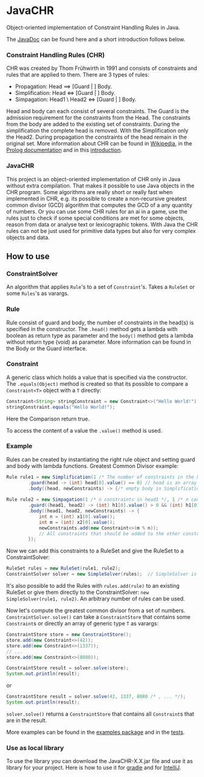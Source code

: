 # JavaCHR
Object-oriented implementation of Constraint Handling Rules in Java.

The [JavaDoc](javadoc/index.html) can be found here and a short introduction follows below.

### Constraint Handling Rules (CHR)
CHR was created by Thom Frühwirth in 1991 and consists of constraints and rules that are applied to them. There are 3 types of rules:

- Propagation: Head ==> \[Guard | \] Body.
- Simplification: Head <=> \[Guard | \] Body.
- Simpagation: Head1 \ Head2 <=> \[Guard | \] Body.

Head and body can each consist of several constraints. The Guard is the admission requirement for the constraints from the Head.
The constraints from the body are added to the existing set of constraints. During the simplification the complete head is removed. With the Simplification only the Head2. During propagation the constraints of the head remain in the original set. 
More information about CHR can be found in [Wikipedia](https://en.wikipedia.org/wiki/Constraint_Handling_Rules), in the [Prolog documentation](https://www.swi-prolog.org/man/chr.html) and in this [introduction](https://www.informatik.uni-ulm.de/pm/fileadmin/pm/home/fruehwirth/Papers/chr-lnai08.pdf).

### JavaCHR
This project is an object-oriented implementation of CHR only in Java without extra compilation. That makes it possible to use Java objects in the CHR program.
Some algorithms are really short or really fast when implemented in CHR, e.g. its possible to create a non-recursive greatest common divisor (GCD) algorithm that computes the GCD of a any quantity of numbers. 
Or you can use some CHR rules for an ai in a game, use the rules just to check if some special conditions are met for some objects, reason from data or analyse text or lexicographic tokens.
With Java the CHR rules can not be just used for primitive data types but also for very complex objects and data.

## How to use


### ConstraintSolver
An algorithm that applies ``Rule``'s to a set of ``Constraint``'s. Takes a ``RuleSet`` or some ``Rules``'s as varargs.

### Rule
Rule consist of guard and body, the number of constraints in the head(s) is specified in the constructor.
The ``.head()`` method gets a lambda with boolean as return type as parameter and the ``body()`` method gets a lambda 
without return type (void) as parameter. More information can be found in the Body or the Guard interface.

### Constraint
A generic class which holds a value that is specified via the constructor. The ``.equals(Object)`` method is 
created so that its possible to compare a ``Constraint<T>`` object with a ``T`` directly:
````java
Constraint<String> stringConstraint = new Constraint<>("Hello World!");
stringConstraint.equals("Hello World!");
````
Here the Comparison return true.

To access the content of a value the ```.value()``` method is used.

### Example
Rules can be created by instantiating the right rule object and setting guard and body with lambda functions. Greatest Common Divisor example:

```java
Rule rule1 = new Simplification(1 /* The number of constraints in the head */)   
        .guard(head -> (int) head[0].value() == 0) // head is an array with constraints  
        .body((head, newConstraints) -> {/* empty body in Simplification just deletes the head */});  
 
Rule rule2 = new Simpagation(1 /* n constraints in head1 */, 1 /* n constraints in head2 */ )   
        .guard((head1, head2) -> (int) h1[0].value() > 0 && (int) h1[0].value() <= (int) h2[0].value())    
        .body((head1, head2, newConstraints) -> {   
            int n = (int) x1[0].value();   
            int m = (int) x2[0].value();   
            newConstraints.add(new Constraint<>(m % n));    
            // All constraints that should be added to the other constraints is added to this list.   
        });
```

Now we can add this constraints to a RuleSet and give the RuleSet to a ConstraintSolver:
````java
RuleSet rules = new RuleSet(rule1, rule2);
ConstraintSolver solver = new SimpleSolver(rules);  // SimpleSolver is the basic single threaded solver.
````
It's also possible to add the Rules with `rules.add(rule)` to an existing RuleSet or give them directly to the 
ConstraintSolver: `new SimpleSolver(rule1, rule2)`. An arbitrary number of rules can be used.   

Now let's compute the greatest common divisor from a set of numbers. `ConstraintSolver.solve()` can take 
a ``ConstraintStore`` that contains some ``Constraint``s or directly an array of generic type ``T`` as varargs:
````java
ConstraintStore store = new ConstraintStore();
store.add(new Constraint<>(42));
store.add(new Constraint<>(1337));
// ...
store.add(new Constraint<>(8080));

ConstraintStore result = solver.solve(store);
System.out.println(result);
````
or
````java
ConstraintStore result = solver.solve(42, 1337, 8080 /* , ... */);
System.out.println(result);
````

``solver.solve()`` returns a ``ConstraintStore`` that contains all ``Constraint``s that are in the result.

More examples can be found in the [examples package](/src/main/java/wibiral/tim/javachr/examples) and in the [tests](/src/test/java/wibiral/tim/javachr/).

### Use as local library
To use the library you can download the JavaCHR-X.X.jar file and use it as library for your project.
Here is how to use it for [gradle](https://appmediation.com/how-to-add-local-libraries-to-gradle/) and for 
[IntelliJ](https://stackoverflow.com/questions/1051640/correct-way-to-add-external-jars-lib-jar-to-an-intellij-idea-project).
